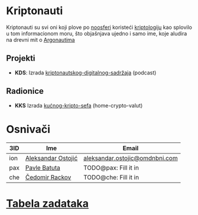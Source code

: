 <!-- TODO: Logo, Logotype, Brand -->

# Kriptonauti

Kriptonauti su svi oni koji plove po [noosferi](https://en.wikipedia.org/wiki/Noosphere)
koristeći [kriptologiju](https://www.wordnik.com/words/cryptology) kao splovilo u tom informacionom moru,
što objašnjava ujedno i samo ime, koje aludira na drevni mit o [Argonautima](https://en.wikipedia.org/wiki/Argonauts)

## Projekti

- **KDS**: Izrada [kriptonautskog-digitalnog-sadržaja](projekti/KDS/README.md) (podcast)

## Radionice

- **KKS** Izrada [kućnog-kripto-sefa](radionice/KKS/README.md) (home-crypto-valut)

# Osnivači

| 3ID | Ime | Email |
| --- | --- | ----- |
| ion | [Aleksandar Ostojić](https://github.com/o100ja) | aleksandar.ostojic@omdnbni.com |
| pax | [Pavle Batuta](https://github.com/pavle-batuta) | TODO@pax: Fill it in           |
| che | [Čedomir Rackov](https://github.com/carce)      | TODO@che: Fill it in           |

# [Tabela zadataka](TODO.md#task-list)
